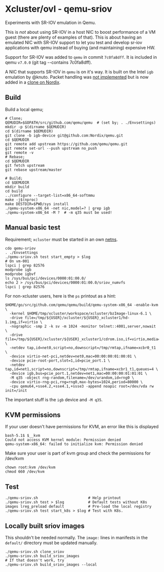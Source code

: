 # Xcluster/ovl - qemu-sriov

Experiments with SR-IOV emulation in Qemu.

This is *not* about using SR-IOV in a host NIC to boost performance of
a VM guest (there are plenty of examples of that). This is about
having an emulated NIC with SR-IOV support to let you test and develop
sr-iov applications with qemu instead of buying (and maintaining)
expensive HW.

Support for SR-IOV was added to `qemu` in commit `7c0fa8dff`. It is
included in qemu `v7.0.0` (git tag --contains 7c0fa8dff).

A NIC that supports SR-IOV in `qemu` is on it's way. It is built on the
Intel `igb` emulation by @knuto. Packet handling was [not implemented](
https://github.com/knuto/qemu/issues/5) but is now added in a
[clone on Nordix](https://github.com/Nordix/qemu/tree/igb-device).

## Build


Build a local qemu;
```
# Clone;
QEMUDIR=$GOPATH/src/github.com/qemu/qemu  # (set by; . ./Envsettings)
mkdir -p $(dirname $QEMUDIR)
cd $(dirname $QEMUDIR)
git clone -b igb-device git@github.com:Nordix/qemu.git
cd $QEMUDIR
git remote add upstream https://github.com/qemu/qemu.git
git remote set-url --push upstream no_push
git remote -v
# Rebase;
cd $QEMUDIR
git fetch upstream
git rebase upstream/master

# Build;
cd $QEMUDIR
mkdir build
cd build
../configure --target-list=x86_64-softmmu
make -j$(nproc)
make DESTDIR=$PWD/sys install
./qemu-system-x86_64 -net nic,model=? | grep igb
./qemu-system-x86_64 -M ?  # -m q35 must be used!
```

## Manual basic test

Requirement; `xcluster` must be started in an own [netns](
https://github.com/Nordix/xcluster/blob/master/doc/netns.md).

```
cdo qemu-sriov
. ./Envsettings
./qemu-sriov.sh test start_empty > $log
# On vm-001
lspci | grep 82576
modprobe igb
modprobe igbvf
ls /sys/bus/pci/devices/0000:01:00.0/
echo 2 > /sys/bus/pci/devices/0000:01:00.0/sriov_numvfs
lspci | grep 82576
```

For non-xcluster users, here is the `ps` printout as a hint:
```
$HOME/go/src/github.com/qemu/qemu/build/qemu-system-x86_64 -enable-kvm \
  -kernel $HOME/tmp/xcluster/workspace/xcluster/bzImage-linux-6.1 \
  -drive file=/tmp/${USER}/xcluster/${USER}_xcluster1/hd-1.img,if=virtio \
  -nographic -smp 2 -k sv -m 1024 -monitor telnet::4001,server,nowait \
  -drive file=/tmp/${USER}/xcluster/${USER}_xcluster1/cdrom.iso,if=virtio,media=cdrom \
  -netdev tap,id=net0,script=no,downscript=/tmp/rmtap,ifname=xcbr0_t1 \
  -device virtio-net-pci,netdev=net0,mac=00:00:00:01:00:01 \
  -device pcie-root-port,slot=1,id=pcie_port.1 \
  -netdev tap,id=net1,script=no,downscript=/tmp/rmtap,ifname=xcbr1_t1,queues=4 \
  -device igb,bus=pcie_port.1,netdev=net1,mac=00:00:00:01:01:01 \
  -M q35 -object rng-random,filename=/dev/urandom,id=rng0 \
  -device virtio-rng-pci,rng=rng0,max-bytes=1024,period=80000 \
  -cpu qemu64,+sse4.2,+sse4.1,+ssse3 -append noapic root=/dev/vda rw init=/init
```
The important stuff is the `igb` device and `-M q35`.

## KVM permissions

If your user doesn't have permissions for KVM, an error like this is displayed
```
bash-5.1$ $__kvm
Could not access KVM kernel module: Permission denied
qemu-system-x86_64: failed to initialize kvm: Permission denied
```

Make sure your user is part of kvm group and check the permissions for /dev/kvm
```
chown root:kvm /dev/kvm
chmod 660 /dev/kvm
```

## Test

```
./qemu-sriov.sh                       # Help printout
./qemu-sriov.sh test > $log           # Default tests without K8s
images lreg_preload default           # Pre-load the local registry
./qemu-sriov.sh test start_k8s > $log # Test with K8s.
```


## Locally built sriov images

This shouldn't be needed normally. The `image:` lines in manifests in the
`default/` directory must be updated manually.

```
./qemu-sriov.sh clone_sriov
./qemu-sriov.sh build_sriov_images
# If that doesn't work, try
./qemu-sriov.sh build_sriov_images --local
```
